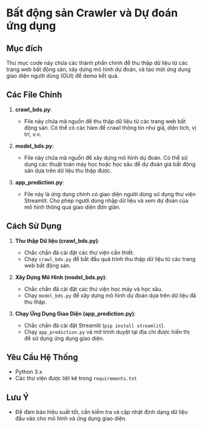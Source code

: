 # Bất động sản Crawler và Dự đoán ứng dụng

## Mục đích
Thư mục code này chứa các thành phần chính để thu thập dữ liệu từ các trang web bất động sản, xây dựng mô hình dự đoán, và tạo một ứng dụng giao diện người dùng (GUI) để demo kết quả.

## Các File Chính

1. **crawl_bds.py**: 
   - File này chứa mã nguồn để thu thập dữ liệu từ các trang web bất động sản. Có thể có các hàm để crawl thông tin như giá, diện tích, vị trí, v.v.

2. **model_bds.py**:
   - File này chứa mã nguồn để xây dựng mô hình dự đoán. Có thể sử dụng các thuật toán máy học hoặc học sâu để dự đoán giá bất động sản dựa trên dữ liệu thu thập được.

3. **app_prediction.py**:
   - File này là ứng dụng chính có giao diện người dùng sử dụng thư viện Streamlit. Cho phép người dùng nhập dữ liệu và xem dự đoán của mô hình thông qua giao diện đơn giản.

## Cách Sử Dụng

1. **Thu thập Dữ liệu (crawl_bds.py)**:
   - Chắc chắn đã cài đặt các thư viện cần thiết.
   - Chạy `crawl_bds.py` để bắt đầu quá trình thu thập dữ liệu từ các trang web bất động sản.

2. **Xây Dựng Mô Hình (model_bds.py)**:
   - Chắc chắn đã cài đặt các thư viện học máy và học sâu.
   - Chạy `model_bds.py` để xây dựng mô hình dự đoán dựa trên dữ liệu đã thu thập.

3. **Chạy Ứng Dụng Giao Diện (app_prediction.py)**:
   - Chắc chắn đã cài đặt Streamlit (`pip install streamlit`).
   - Chạy `app_prediction.py` và mở trình duyệt tại địa chỉ được hiển thị để sử dụng ứng dụng giao diện.

## Yêu Cầu Hệ Thống
- Python 3.x
- Các thư viện được liệt kê trong `requirements.txt`

## Lưu Ý
- Để đảm bảo hiệu suất tốt, cần kiểm tra và cập nhật định dạng dữ liệu đầu vào cho mô hình và ứng dụng giao diện.

